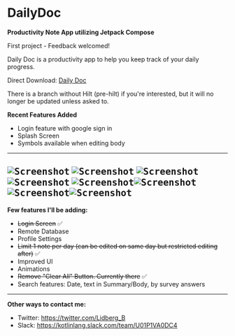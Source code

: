 # DailyDoc
**Productivity Note App utilizing Jetpack Compose**


First project - Feedback welcomed! 

Daily Doc is a productivity app to help you keep track of your daily progress.

Direct Download: [Daily Doc](https://drive.google.com/file/d/1QNgtfXcrYIcCSJWijaeHScoawmNUNh6e/view?usp=sharing)

There is a branch without Hilt (pre-hilt) if you're interested, but it will no longer be updated unless asked to.

**Recent Features Added**
- Login feature with google sign in
- Splash Screen
- Symbols available when editing body
--------------------------------------
<kbd>![Screenshot](screenshots/LightListScreen.png)</kbd> <kbd>![Screenshot](screenshots/ListScreen.png)</kbd>
<kbd>![Screenshot](screenshots/LightSurvey.png)</kbd><kbd>![Screenshot](screenshots/AddScreenBody.png)</kbd>
<kbd>![Screenshot](screenshots/NoteDetailScreen.png)</kbd><kbd>![Screenshot](screenshots/ClearDialog.png)</kbd>
<kbd>![Screenshot](screenshots/splashscreen.png)</kbd><kbd>![Screenshot](screenshots/signinscreen.png)</kbd>
-------------------------------------
**Few features I'll be adding:**
- ~~Login Screen~~ ✅
- Remote Database
- Profile Settings
- ~~Limit 1 note per day (can be edited on same day but restricted editing after)~~ ✅
- Improved UI
- Animations
- ~~Remove "Clear All" Button. Currently there~~ ✅
- Search features: Date, text in Summary/Body, by survey answers
------------------------------------------
**Other ways to contact me:**
- Twitter: https://twitter.com/Lidberg_B
- Slack: https://kotlinlang.slack.com/team/U01P1VA0DC4
